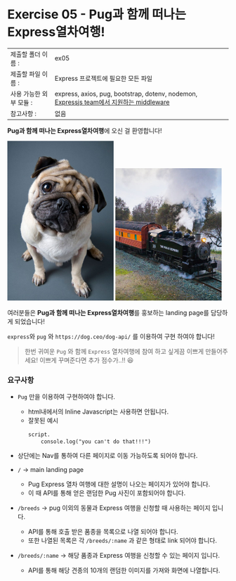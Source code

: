 # Exercise 05 - Pug과 함께 떠나는 Express열차여행!

|                      |                                         |
| :--------------------| --------------------------------------- |
|   제출할 폴더 이름 :     |  ex05                                  |
|   제출할 파일 이름 :     | Express 프로젝트에 필요한 모든 파일 |
|   사용 가능한 외부 모듈 : |  express, axios, pug, bootstrap, dotenv,  nodemon, [Expressjs team에서 지원하는 middleware](http://expressjs.com/en/resources/middleware.html)  |
|   참고사항 :           |  없음                                    |

**Pug과 함께 떠나는 Express열차여행**에 오신 걸 환영합니다!

<div>
  <img alt="pug" width="48%" src="ex05/Best%20500+%20Pug%20Names%20Suggestions%20For%20A%20Boy%20That%20You%20Must%20Love%20-%20Smart%20Dog%20Mom.png" /> <img alt="express train" width="48%" src="ex05/15%20Polar%20Express%20Train%20Rides%20That%20Are%20Almost%20as%20Magical%20as%20Christmas%20Itself.jpeg">
</div>

여러분들은 **Pug과 함께 떠나는 Express열차여행**를 훙보하는 landing page를 담당하게 되었습니다!

`express`와 `pug` 와 `https://dog.ceo/dog-api/` 를 이용하여 구현 하여야 합니다!

> 한번 귀여운 `Pug` 와 함께 `Express` 열차여행에 참여 하고 싶게끔 이쁘게 만들어주세요! 이쁘게 꾸며준다면 추가 점수가..!! 😆

### 요구사항

- `Pug` 만을 이용하여 구현하여야 합니다.
  - html내에서의 Inline Javascript는 사용하면 안됩니다.
  - 잘못된 예시
    ```pug
    script.
        console.log("you can't do that!!!")
    ```

- 상단에는 Nav를 통하여 다른 페이지로 이동 가능하도록 되어야 합니다.

- `/` -> main landing page
  - Pug Express 열차 여행에 대한 설명이 나오는 페이지가 있어야 합니다.
  - 이 때 API를 통해 얻은 랜덤한 Pug 사진이 포함되어야 합니다.

- `/breeds` -> pug 이외의 동물과 Express 여행을 신청할 때 사용하는 페이지 입니다.
  - API를 통해 호출 받은 품종을 목록으로 나열 되어야 합니다.
  - 또한 나열된 목록은 각 `/breeds/:name` 과 같은 형태로 link 되어야 합니다.
- `/breeds/:name` -> 해당 품종과 Express 여행을 신청할 수 있는 페이지 입니다.
  - API를 통해 해당 견종의 10개의 랜덤한 이미지를 가져와 화면에 나열합니다.
